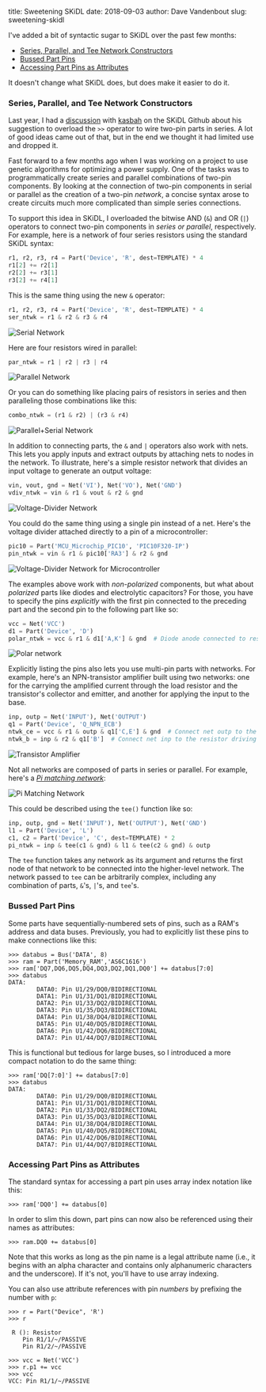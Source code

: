title: Sweetening SKiDL
date: 2018-09-03
author: Dave Vandenbout
slug: sweetening-skidl

I've added a bit of syntactic sugar to SKiDL over the past few months:

- [Series, Parallel, and Tee Network Constructors](#series-parallel-and-tee-network-constructors)
- [Bussed Part Pins](#bussed-part-pins)
- [Accessing Part Pins as Attributes](#accessing-part-pins-as-attributes)
 
It doesn't change what SKiDL does, but does make it easier to do it.


### Series, Parallel, and Tee Network Constructors

Last year, I had a [discussion](https://github.com/devbisme/skidl/issues/26) with
[kasbah](https://github.com/kasbah) on the SKiDL Github about his suggestion
to overload the `>>` operator to wire two-pin parts in series.
A lot of good ideas came out of that,
but in the end we thought it had limited use and dropped it.

Fast forward to a few months ago when I was working on a project to use genetic algorithms
for optimizing a power supply.
One of the tasks was to programmatically create series and parallel combinations
of two-pin components.
By looking at the connection of two-pin components in serial or parallel as the
creation of a two-pin *network*, a concise syntax arose to create circuits much
more complicated than simple series connections.

To support this idea in SKiDL, I overloaded the bitwise AND (`&`) and OR (`|`) operators
to connect two-pin components in *series or parallel*, respectively.
For example, here is a network of four series resistors using the standard
SKiDL syntax:

```py
r1, r2, r3, r4 = Part('Device', 'R', dest=TEMPLATE) * 4
r1[2] += r2[1]
r2[2] += r3[1]
r3[2] += r4[1]
```

This is the same thing using the new `&` operator:

```py
r1, r2, r3, r4 = Part('Device', 'R', dest=TEMPLATE) * 4
ser_ntwk = r1 & r2 & r3 & r4
```

![Serial Network](images/sweetening-skidl/ser_ntwk.png)

Here are four resistors wired in parallel:

```py
par_ntwk = r1 | r2 | r3 | r4
```

![Parallel Network](images/sweetening-skidl/par_ntwk.png)

Or you can do something like placing pairs of resistors in series and then paralleling
those combinations like this:

```py
combo_ntwk = (r1 & r2) | (r3 & r4)
```

![Parallel+Serial Network](images/sweetening-skidl/combo_ntwk.png)

In addition to connecting parts, the `&` and `|` operators also work with nets.
This lets you apply inputs and extract outputs by attaching nets to nodes in the network.
To illustrate, here's a simple resistor network that divides an input voltage
to generate an output voltage:

```py
vin, vout, gnd = Net('VI'), Net('VO'), Net('GND')
vdiv_ntwk = vin & r1 & vout & r2 & gnd
```

![Voltage-Divider Network](images/sweetening-skidl/vdiv_ntwk.png)

You could do the same thing using a single pin instead of a net.
Here's the voltage divider attached directly to a pin of a microcontroller:

```py
pic10 = Part('MCU_Microchip_PIC10', 'PIC10F320-IP')
pin_ntwk = vin & r1 & pic10['RA3'] & r2 & gnd
```

![Voltage-Divider Network for Microcontroller](images/sweetening-skidl/micro_ntwk.png)

The examples above work with *non-polarized* components, but what about *polarized* parts
like diodes and electrolytic capacitors? For those, you have to specify the 
pins *explicitly* with the first pin connected to the preceding part and the
second pin to the following part like so:

```py
vcc = Net('VCC')
d1 = Part('Device', 'D')
polar_ntwk = vcc & r1 & d1['A,K'] & gnd  # Diode anode connected to resistor and cathode to ground.
```

![Polar network](images/sweetening-skidl/polar_ntwk.png)

Explicitly listing the pins also lets you use multi-pin parts with networks.
For example, here's an NPN-transistor amplifier built using two networks:
one for the carrying the amplified current through the load resistor and
the transistor's collector and emitter, 
and another for applying the input to the base.

```py
inp, outp = Net('INPUT'), Net('OUTPUT')
q1 = Part('Device', 'Q_NPN_ECB')
ntwk_ce = vcc & r1 & outp & q1['C,E'] & gnd  # Connect net outp to the junction of the resistor and transistor collector.
ntwk_b = inp & r2 & q1['B']  # Connect net inp to the resistor driving the transistor base.
```

![Transistor Amplifier](images/sweetening-skidl/trans_ntwk.png)

Not all networks are composed of parts in series or parallel.
For example, here's a [*Pi matching network*](https://www.eeweb.com/tools/pi-match):

![Pi Matching Network](images/sweetening-skidl/pi_ntwk.png)

This could be described using the `tee()` function like so:

```py
inp, outp, gnd = Net('INPUT'), Net('OUTPUT'), Net('GND')
l1 = Part('Device', 'L')
c1, c2 = Part('Device', 'C', dest=TEMPLATE) * 2
pi_ntwk = inp & tee(c1 & gnd) & l1 & tee(c2 & gnd) & outp
```

The `tee` function takes any network as its argument and returns the first node of
that network to be connected into the higher-level network.
The network passed to `tee` can be arbitrarily complex, including any
combination of parts, `&`'s, `|`'s, and `tee`'s.


### Bussed Part Pins

Some parts have sequentially-numbered sets of pins, such as a RAM's address and data buses.
Previously, you had to explicitly list these pins to make connections like this:

```terminal
>>> databus = Bus('DATA', 8)
>>> ram = Part('Memory_RAM','AS6C1616')
>>> ram['DQ7,DQ6,DQ5,DQ4,DQ3,DQ2,DQ1,DQ0'] += databus[7:0]
>>> databus
DATA:
        DATA0: Pin U1/29/DQ0/BIDIRECTIONAL
        DATA1: Pin U1/31/DQ1/BIDIRECTIONAL
        DATA2: Pin U1/33/DQ2/BIDIRECTIONAL
        DATA3: Pin U1/35/DQ3/BIDIRECTIONAL
        DATA4: Pin U1/38/DQ4/BIDIRECTIONAL
        DATA5: Pin U1/40/DQ5/BIDIRECTIONAL
        DATA6: Pin U1/42/DQ6/BIDIRECTIONAL
        DATA7: Pin U1/44/DQ7/BIDIRECTIONAL
```

This is functional but tedious for large buses, so I introduced a
more compact notation to do the same thing:

```terminal
>>> ram['DQ[7:0]'] += databus[7:0]
>>> databus
DATA:
        DATA0: Pin U1/29/DQ0/BIDIRECTIONAL
        DATA1: Pin U1/31/DQ1/BIDIRECTIONAL
        DATA2: Pin U1/33/DQ2/BIDIRECTIONAL
        DATA3: Pin U1/35/DQ3/BIDIRECTIONAL
        DATA4: Pin U1/38/DQ4/BIDIRECTIONAL
        DATA5: Pin U1/40/DQ5/BIDIRECTIONAL
        DATA6: Pin U1/42/DQ6/BIDIRECTIONAL
        DATA7: Pin U1/44/DQ7/BIDIRECTIONAL
```


### Accessing Part Pins as Attributes

The standard syntax for accessing a part pin uses array index notation like this:

```terminal
>>> ram['DQ0'] += databus[0]
```

In order to slim this down, part pins can now also be referenced using their
names as attributes:

```terminal
>>> ram.DQ0 += databus[0]
```

Note that this works as long as the pin name is a legal attribute name (i.e., it begins
with an alpha character and contains only alphanumeric characters and the underscore).
If it's not, you'll have to use array indexing.

You can also use attribute references with pin *numbers* by prefixing the number
with `p`:

```terminal
>>> r = Part("Device", 'R')
>>> r

 R (): Resistor
    Pin R1/1/~/PASSIVE
    Pin R1/2/~/PASSIVE

>>> vcc = Net('VCC')
>>> r.p1 += vcc
>>> vcc
VCC: Pin R1/1/~/PASSIVE
```

